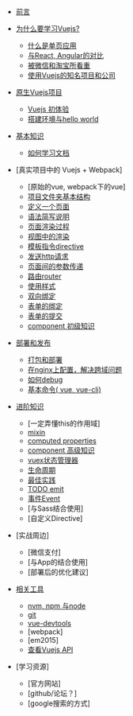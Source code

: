 * [前言](preface.md)
* [为什么要学习Vuejs? ](why_vue.md)
  * [什么是单页应用](single_page_app.md)
  * [与React, Angular的对比](vue_react_angular.md)
  * [被微信和淘宝所看重](wechat_and_weex.md)
  * [使用Vuejs的知名项目和公司](vuejs_projects.md)
* [原生Vuejs项目](origin_vuejs.md)
  * [Vuejs 初体验](hello_world_bare_vuejs.md)
  * [搭建环境与hello world](preparation.md)
* [基本知识](vuejs_basic.md)
  * [如何学习文档](how_to_read_vuejs_document.md)
* [真实项目中的 Vuejs + Webpack]
  * [原始的vue, webpack下的vue]
  * [项目文件夹基本结构](file_structure.md)
  * [定义一个页面](define_a_page.md)
  * [语法简写说明](es_script.md)
  * [页面渲染过程](how_is_page_rendered.md)
  * [视图中的渲染](view_basic.md)
  * [模板指令directive](render_directive.md)
  * [发送http请求](http_request.md)
  * [页面间的参数传递](parse_paremters.md)
  * [路由router](router.md)
  * [使用样式](styling.md)
  * [双向绑定](v_bind.md)
  * [表单的绑定](form.md)
  * [表单的提交](form_submit.md)
  * [component 初级知识](component.md)
* [部署和发布](build_and_deploy.md)
  * [打包和部署](build_project.md)
  * [在nginx上配置，解决跨域问题](nginx_fix_cross_domain_problem.md)
  * [如何debug](how_to_debug.md)
  * [基本命令( vue, vue-cli)](basic_command_line.md)
* [进阶知识](advanced_vue.md)
  * [一定弄懂this的作用域]
  * [mixin](mixin.md)
  * [computed properties](computed_properties_and_watchers.md)
  * [component 高级知识](advanced_component.md)
  * [vuex状态管理器](vuex.md)
  * [生命周期](life_cycle.md)
  * [最佳实践](best_practices.md)
  * [TODO emit](emit.md)
  * [事件Event](event.md)
  * [与Sass结合使用]
  * [自定义Directive]

* [实战周边]
  * [微信支付]
  * [与App的结合使用]
  * [部署后的优化建议]

* [相关工具](tools.md)
  * [nvm, npm 与node](nvm.md)
  * [git](git.md)
  * [vue-devtools](setup_vuejs_devtools.md)
  * [webpack]
  * [em2015]
  * [查看Vuejs API](how_to_check_api.md)

* [学习资源]
  * [官方网站]
  * [github/论坛？]
  * [google搜索的方式]
